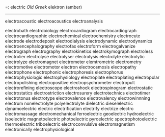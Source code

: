 =: electric
*Old Greek* elektron (amber)

---
electroacoustic
electroacoustics
electroanalysis

electrobath
electrobiology
electrocardiogram
electrocardiograph
electrocardiographic
electrochemical
electrochemistry
electrocute
electrode
electrodeposit
electrodialysis
electrodynamic
electrodynamics
electroencephalography
electrofax
electroform
electrogalvanize
electrograph
electrography
electrokinetics
electrokymograph
electroless
electrolier
electrolyse
electrolyser
electrolysis
electrolyte
electrolytic
electrolyze
electromagnet
electrometer
elemtrometric
electrometry
electromotive
electromotor
electron
electroosmosis
electropathy
electrophone
electrophonic
electrophoresis
electrophorus
electrophysiologic
electrophysiology
electroplate
electroplating
electropolar
electropolishing
electropositive
electropsychrometer
electropult
electrorefining
electroscope
electroshock
electrospinogram
electrostatic
electrostatics
electrostriction
electrosurery
electrotechnics
electrotimer
electrotonus
electrotype
electrovalence
electrovalency
electrowinnning
electrum
nonelectrolyte
polyelectrolyte
dielectric
dieselelectric
dynamoelectric
electric
electrification
electrify
electrize
electro
electromassage
electromechanical
ferroelectric
geoelectric
hydroelectric
isoelectric
magnetoelectric
photoelectric
pyroelectric
spectrophotoelectric
thermoelectric
triboelectric
electroconvulsive
electromagnetism
electronically
electrophysiological



